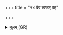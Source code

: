 +++
title = "१४ देव त्वष्टर् वह"

+++
<details><summary>मूलम् (GR)</summary>

देव त्वष्टर् वह (…) ॥
</details>
